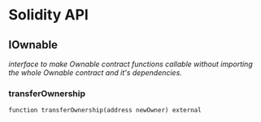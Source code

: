 # Solidity API

## IOwnable

_interface to make Ownable contract functions callable without importing the whole Ownable contract and it's dependencies._

### transferOwnership

```solidity
function transferOwnership(address newOwner) external
```


